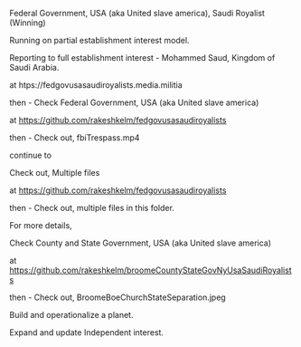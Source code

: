 Federal Government, USA (aka United slave america), Saudi Royalist (Winning)

Running on partial establishment interest model.

Reporting to full establishment interest - Mohammed Saud, Kingdom of Saudi Arabia.

at htps://fedgovusasaudiroyalists.media.militia

then - Check Federal Government, USA (aka United slave america)

at https://github.com/rakeshkelm/fedgovusasaudiroyalists

then - Check out, fbiTrespass.mp4

continue to

Check out, Multiple files

at https://github.com/rakeshkelm/fedgovusasaudiroyalists

then - Check out, multiple files in this folder.

For more details,

Check County and State Government, USA (aka United slave america)

at https://github.com/rakeshkelm/broomeCountyStateGovNyUsaSaudiRoyalists

then - Check out, BroomeBoeChurchStateSeparation.jpeg

Build and operationalize a planet.

Expand and update Independent interest.

